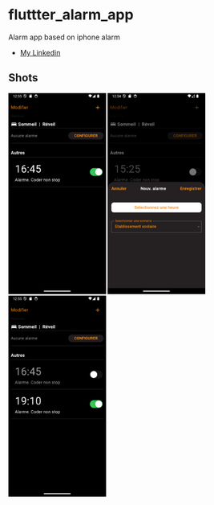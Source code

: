 # fluttter_alarm_app

Alarm app based on iphone alarm

- [My Linkedin](https://www.linkedin.com/in/loïc-lekane-627368270)

## Shots
 <div class="row">
  <div class="column">
   <img src="assets/screenshot/Screenshot_1719579300.png"  height="400"/>
   <img src="assets/screenshot/Screenshot_1719579244.png"  height="400"/>
   <img src="assets/screenshot/Screenshot_1719579343.png"  height="400"/>
   </div>
</div>